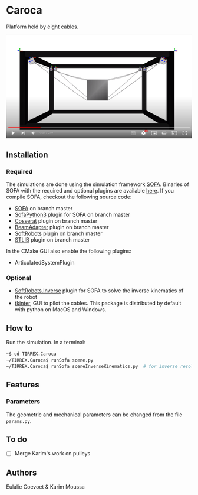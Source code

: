 # Caroca


Platform held by eight cables. 

[![Teaser](media/carocavideo.png)](https://youtu.be/0vbUbMCwXpM)


## Installation


### Required

The simulations are done using the simulation framework [SOFA](https://www.sofa-framework.org/). Binaries of SOFA with the required and optional plugins are available [here](https://github.com/SofaDefrost/TIRREX/releases). If you compile SOFA, checkout the following source code:

- [SOFA](https://github.com/sofa-framework/sofa) on branch master
- [SofaPython3](https://github.com/sofa-framework/SofaPython3) plugin for SOFA on branch master
- [Cosserat](https://github.com/SofaDefrost/Cosserat) plugin on branch master
- [BeamAdapter](https://github.com/sofa-framework/BeamAdapter) plugin on branch master
- [SoftRobots](https://github.com/SofaDefrost/SoftRobots) plugin on branch master
- [STLIB](https://github.com/SofaDefrost/STLIB) plugin on branch master 

In the CMake GUI also enable the following plugins:

- ArticulatedSystemPlugin
 
### Optional 

- [SoftRobots.Inverse](https://github.com/SofaDefrost/SoftRobots) plugin for SOFA to solve the inverse kinematics of the robot
- [tkinter](https://docs.python.org/fr/3/library/tkinter.html), GUI to pilot the cables. This package is distributed by default with python on MacOS and Windows.

## How to

Run the simulation. In a terminal:

```bash
~$ cd TIRREX.Caroca
~/TIRREX.Caroca$ runSofa scene.py 
~/TIRREX.Caroca$ runSofa sceneInverseKinematics.py  # for inverse resolution
```

## Features


### Parameters

The geometric and mechanical parameters can be changed from the file `params.py`.


## To do

- [ ] Merge Karim's work on pulleys  


## Authors


Eulalie Coevoet & Karim Moussa
